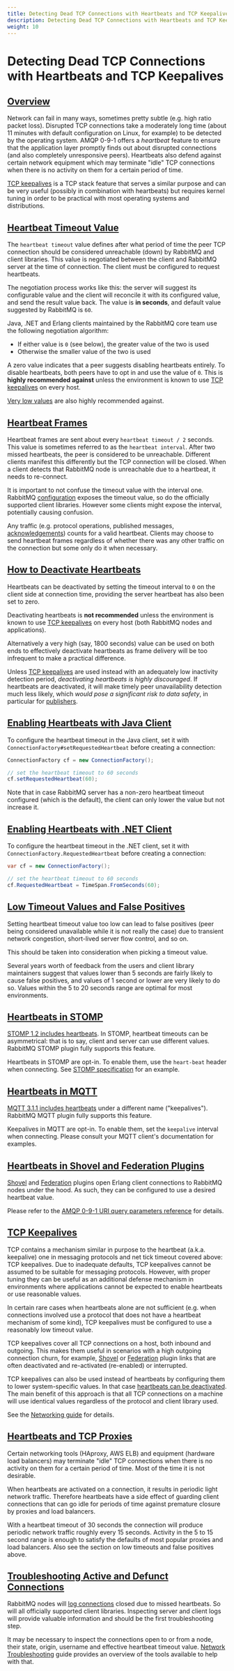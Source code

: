 ```yaml
---
title: Detecting Dead TCP Connections with Heartbeats and TCP Keepalives
description: Detecting Dead TCP Connections with Heartbeats and TCP Keepalives
weight: 10
---
```


<!--
Copyright (c) 2007-2023 VMware, Inc. or its affiliates.

All rights reserved. This program and the accompanying materials
are made available under the terms of the under the Apache License,
Version 2.0 (the "License”); you may not use this file except in compliance
with the License. You may obtain a copy of the License at

https://www.apache.org/licenses/LICENSE-2.0

Unless required by applicable law or agreed to in writing, software
distributed under the License is distributed on an "AS IS" BASIS,
WITHOUT WARRANTIES OR CONDITIONS OF ANY KIND, either express or implied.
See the License for the specific language governing permissions and
limitations under the License.
-->

# Detecting Dead TCP Connections with Heartbeats and TCP Keepalives

## <a id="overview" class="anchor" href="#overview">Overview</a>

Network can fail in many ways, sometimes pretty subtle
(e.g. high ratio packet loss).  Disrupted TCP connections take
a moderately long time (about 11 minutes with default
configuration on Linux, for example) to be detected by the
operating system. AMQP 0-9-1 offers a <i>heartbeat</i> feature
to ensure that the application layer promptly finds out about
disrupted connections (and also completely unresponsive
peers). Heartbeats also defend against certain network
equipment which may terminate "idle" TCP connections when
there is no activity on them for a certain period of time.

[TCP keepalives](#tcp-keepalives) is a TCP stack feature that serves a similar
purpose and can be very useful (possibly in combination with heartbeats)
but requires kernel tuning in order to be practical with most operating
systems and distributions.


## <a id="heartbeats-timeout" class="anchor" href="#heartbeats-timeout">Heartbeat Timeout Value</a>

The `heartbeat timeout` value defines after what period of time
the peer TCP connection should be considered unreachable (down) by RabbitMQ
and client libraries. This value is negotiated between the
client and RabbitMQ server at the time of connection. The
client must be configured to request heartbeats.

The negotiation process works like this: the server will suggest
its configurable value and the client will reconcile it with its configured value,
and send the result value back. The value is **in seconds**,
and default value suggested by RabbitMQ is `60`.

Java, .NET and Erlang clients maintained by the RabbitMQ core team use the following negotiation
algorithm:

 * If either value is `0` (see below), the greater value of the two is used
 * Otherwise the smaller value of the two is used

A zero value indicates that a peer suggests disabling heartbeats entirely.
To disable heartbeats, both peers have to opt in and use the value of `0`.
This is **highly recommended against** unless the environment is known to use
[TCP keepalives](#tcp-keepalives) on every host.

[Very low values](#false-positives) are also highly recommended against.


## <a id="heartbeats-interval" class="anchor" href="#heartbeats-interval">Heartbeat Frames</a>

Heartbeat frames are sent about every `heartbeat timeout / 2`
seconds. This value is sometimes referred to as the `heartbeat interval`.
After two missed heartbeats, the peer is considered
to be unreachable. Different clients manifest this differently
but the TCP connection will be closed. When a client detects
that RabbitMQ node is unreachable due to a heartbeat, it needs
to re-connect.

It is important to not confuse the timeout value with the interval one.
RabbitMQ [configuration](configure.html) exposes the timeout value,
so do the officially supported client libraries. However some clients might expose
the interval, potentially causing confusion.

Any traffic (e.g. protocol operations, published messages, [acknowledgements](./confirms.html)) counts for a valid
heartbeat. Clients may choose to send heartbeat frames
regardless of whether there was any other traffic on the
connection but some only do it when necessary.


## <a id="disabling" class="anchor" href="#disabling">How to Deactivate Heartbeats</a>

Heartbeats can be deactivated by setting the timeout interval to `0` on the client side at connection time,
providing the server heartbeat has also been set to zero.

Deactivating heartbeats is **not recommended**
unless the environment is known to use [TCP keepalives](#tcp-keepalives) on every host (both RabbitMQ nodes and applications).

Alternatively a very high (say, 1800 seconds) value can be used on both ends to effectively deactivate heartbeats
as frame delivery will be too infrequent to make a practical difference.

Unless [TCP keepalives](#tcp-keepalives) are used instead with an adequately low inactivity detection period,
*deactivating heartbeats is highly discouraged*. If heartbeats are deactivated, it will make timely peer unavailability
detection much less likely, which *would pose a significant risk to data safety*, in particular for [publishers](./publishers.html).


## <a id="using-heartbeats-in-java" class="anchor" href="#using-heartbeats-in-java">Enabling Heartbeats with Java Client</a>

To configure the heartbeat timeout in the Java client, set it with
`ConnectionFactory#setRequestedHeartbeat` before
creating a connection:

```java
ConnectionFactory cf = new ConnectionFactory();

// set the heartbeat timeout to 60 seconds
cf.setRequestedHeartbeat(60);
```

Note that in case RabbitMQ server has a non-zero heartbeat timeout
configured (which is the default), the client can only lower the value but not increase it.


## <a id="using-heartbeats-in-dotnet" class="anchor" href="#using-heartbeats-in-dotnet">Enabling Heartbeats with .NET Client</a>

To configure the heartbeat timeout in the .NET client, set it with
`ConnectionFactory.RequestedHeartbeat` before
creating a connection:

```csharp
var cf = new ConnectionFactory();

// set the heartbeat timeout to 60 seconds
cf.RequestedHeartbeat = TimeSpan.FromSeconds(60);
```


## <a id="false-positives" class="anchor" href="#false-positives">Low Timeout Values and False Positives</a>

Setting heartbeat timeout value too low can lead to false
positives (peer being considered unavailable while it is not
really the case) due to transient network congestion,
short-lived server flow control, and so on.

This should be taken into consideration when picking a timeout
value.

Several years worth of feedback from the users and client
library maintainers suggest that values lower than 5 seconds
are fairly likely to cause false positives, and values of 1
second or lower are very likely to do so. Values within the 5
to 20 seconds range are optimal for most environments.


## <a id="stomp" class="anchor" href="#stomp">Heartbeats in STOMP</a>

[STOMP 1.2 includes heartbeats](https://stomp.github.io/stomp-specification-1.2.html#Heart-beating).  In STOMP, heartbeat timeouts can
be asymmetrical: that is to say, client and server can use
different values. RabbitMQ STOMP plugin fully supports this
feature.

Heartbeats in STOMP are opt-in. To enable them, use the `heart-beat`
header when connecting. See [STOMP specification](https://stomp.github.io/stomp-specification-1.2.html#Heart-beating) for an example.

## <a id="mqtt" class="anchor" href="#mqtt">Heartbeats in MQTT</a>

[MQTT 3.1.1 includes heartbeats](http://docs.oasis-open.org/mqtt/mqtt/v3.1.1/csprd02/mqtt-v3.1.1-csprd02.html#_Toc385349238) under a different name
("keepalives").  RabbitMQ MQTT plugin fully supports this
feature.

Keepalives in MQTT are opt-in. To enable them, set the
`keepalive` interval when connecting. Please
consult your MQTT client's documentation for examples.

## <a id="shovel-and-federation" class="anchor" href="#shovel-and-federation">Heartbeats in Shovel and Federation Plugins</a>

[Shovel](shovel.html) and [Federation](federation.html) plugins open Erlang client
connections to RabbitMQ nodes under the hood. As such, they can be configured
to use a desired heartbeat value.

Please refer to the [AMQP 0-9-1 URI query parameters reference](./uri-query-parameters.html)
for details.

## <a id="tcp-keepalives" class="anchor" href="#tcp-keepalives">TCP Keepalives</a>

TCP contains a mechanism similar in purpose to the heartbeat
(a.k.a. keepalive) one in messaging protocols and net tick
timeout covered above: TCP keepalives. Due to inadequate
defaults, TCP keepalives cannot be assumed to be suitable
for messaging protocols. However, with proper tuning they can be
useful as an additional defense mechanism in environments where
applications cannot be expected to enable heartbeats or use
reasonable values.

In certain rare cases when heartbeats alone are not sufficient
(e.g. when connections involved use a protocol that does
not have a heartbeat mechanism of some kind), TCP keepalives must
be configured to use a reasonably low timeout value.

TCP keepalives cover all TCP connections on a host, both inbound
and outgoing. This makes them useful in scenarios with a high outgoing
connection churn, for example, [Shovel](shovel.html) or [Federation](federation.html) plugin
links that are often deactivated and re-activated (re-enabled) or interrupted.

TCP keepalives can also be used instead of heartbeats by configuring them to lower system-specific
values. In that case [heartbeats can be deactivated](#disabling). The main benefit
of this approach is that all TCP connections on a machine will use identical values
regardless of the protocol and client library used.

See the [Networking guide](networking.html) for details.

## <a id="tcp-proxies" class="anchor" href="#tcp-proxies">Heartbeats and TCP Proxies</a>

Certain networking tools (HAproxy, AWS ELB) and equipment
(hardware load balancers) may terminate "idle" TCP
connections when there is no activity on them for a certain
period of time. Most of the time it is not desirable.

When heartbeats are activated on a connection, it results in
periodic light network traffic. Therefore heartbeats have a side effect
of guarding client connections that can go idle for periods of
time against premature closure by proxies and load balancers.

With a heartbeat timeout of 30 seconds the connection will produce periodic
network traffic roughly every 15 seconds. Activity in the 5 to 15 second range
is enough to satisfy the defaults of most popular proxies and load balancers.
Also see the section on low timeouts and false positives above.

## <a id="troubleshooting" class="anchor" href="#troubleshooting">Troubleshooting Active and Defunct Connections</a>

RabbitMQ nodes will [log connections](./logging.html#connection-lifecycle-events) closed due to missed heartbeats. So will all
officially supported client libraries. Inspecting server and client logs will provide
valuable information and should be the first troubleshooting step.

It may be necessary to inspect the connections open to or from a node,
their state, origin, username and effective heartbeat timeout value.
[Network Troubleshooting](./troubleshooting-networking.html) guide
provides an overview of the tools available to help with that.
